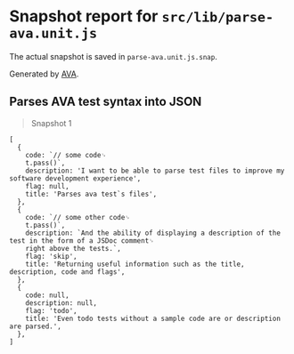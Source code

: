 # Snapshot report for `src/lib/parse-ava.unit.js`

The actual snapshot is saved in `parse-ava.unit.js.snap`.

Generated by [AVA](https://avajs.dev).

## Parses AVA test syntax into JSON

> Snapshot 1

    [
      {
        code: `// some code␊
        t.pass()`,
        description: 'I want to be able to parse test files to improve my software development experience',
        flag: null,
        title: 'Parses ava test`s files',
      },
      {
        code: `// some other code␊
        t.pass()`,
        description: `And the ability of displaying a description of the test in the form of a JSDoc comment␊
        right above the tests.`,
        flag: 'skip',
        title: 'Returning useful information such as the title, description, code and flags',
      },
      {
        code: null,
        description: null,
        flag: 'todo',
        title: 'Even todo tests without a sample code are or description are parsed.',
      },
    ]
